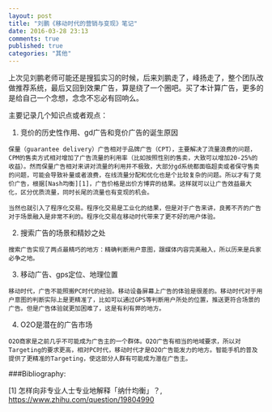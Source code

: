 ```yaml
---
layout: post
title: "刘鹏《移动时代的营销与变现》笔记"
date: 2016-03-28 23:13
comments: true
published: true
categories: "其他"
---
```

  
  上次见刘鹏老师可能还是搜狐实习的时候，后来刘鹏走了，峰扬走了，整个团队改做推荐系统，最后又回到效果广告，算是绕了一个圈吧。买了本计算广告，更多的是给自己一个念想，念念不忘必有回响么。

  主要记录几个知识点或者观点：

  1. 竞价的历史性作用、gd广告和竞价广告的诞生原因

  	保量（guarantee delivery）广告相对于品牌广告（CPT），主要解决了流量浪费的问题，CPM的售卖方式相对增加了广告流量的利用率（比如按照性别的售卖，大致可以增加20-25%的收益）。然而保量广告相对来讲对流量的利用并不极致，大部分gd系统都面临超卖或者保守售卖的问题，可能会导致补量或者浪费，在线流量分配和优化也是个比较复杂的问题。所以才有了竞价广告，根据[Nash均衡][1]，广告价格是出价方博弈的结果。这样就可以让广告效益最大化，区分优质流量，同时长尾的流量也有变现的机会。

  	当然也就引入了程序化交易。程序化交易是工业化的结果，但是对于广告来讲，良莠不齐的广告对于场景融入是非常不利的。程序化交易在移动时代带来了更不好的用户体验。

  2. 搜索广告的场景和精妙之处

  	搜索广告实现了两点最精巧的地方：精确判断用户意图，跟媒体内容完美融入，所以历来是兵家必争之地。

  3. 移动广告、gps定位、地理位置

    移动时代，广告不能照搬PC时代的经验。移动设备屏幕上广告的体验是很差的。移动时代对于用户意图的判断实际上是更精准了，比如可以通过GPS等判断用户所处的位置，推送更符合场景的广告。但是广告体验就更加困难了，这是有利有弊的地方。

  4. O2O是潜在的广告市场

   	O2O商家是之前几乎不可能成为广告主的一个群体。O2O广告有相当的地域要求，所以对Targeting的要求更高，相对PC时代，移动时代才是O2O广告能发力的地方。智能手机的普及提供了更精准的Targeting，使这部分人群有可能成为潜在广告主。



[1]: https://www.zhihu.com/question/19804990 "怎样向非专业人士专业地解释「纳什均衡」？"

###Bibliography:

  \[1] 怎样向非专业人士专业地解释「纳什均衡」？, <https://www.zhihu.com/question/19804990>
